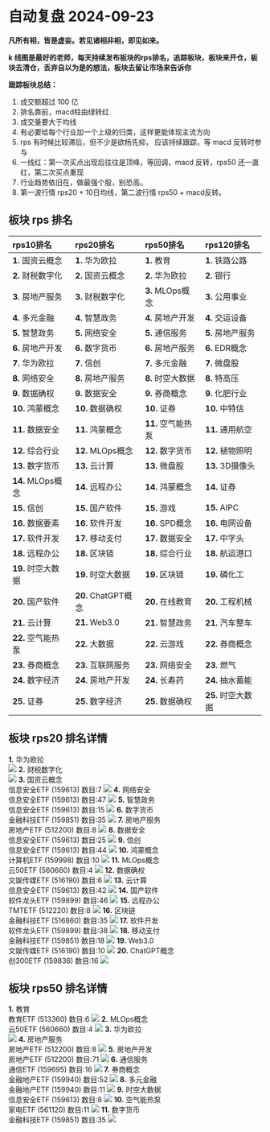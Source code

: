 # 自动复盘 2024-09-23

**凡所有相，皆是虚妄。若见诸相非相，即见如来。**

**k 线图是最好的老师，每天持续发布板块的rps排名，追踪板块，板块来开仓，板块去清仓，丢弃自以为是的想法，板块去留让市场来告诉你**
        
**跟踪板块总结：**
1. 成交额超过 100 亿
2. 排名靠前，macd柱由绿转红
3. 成交量要大于均线
4. 有必要给每个行业加一个上级的归类，这样更能体现主流方向
5. rps 有时候比较滞后，但不少是欲杨先抑， 应该持续跟踪，等 macd 反转时参与
6. 一线红：第一次买点出现后往往是顶峰，等回调，macd 反转，rps50 还一直红，第二次买点重现
7. 行业趋势依旧在，做最强个股，别恐高。
8. 第一波行情 rps20 + 10日均线，第二波行情 rps50 + macd反转。
        
## 板块 rps 排名
| rps10排名          | rps20排名           | rps50排名          | rps120排名         |
|:-------------------|:--------------------|:-------------------|:-------------------|
| **1.** 国资云概念  | **1.** 华为欧拉     | **1.** 教育        | **1.** 铁路公路    |
| **2.** 财税数字化  | **2.** 国资云概念   | **2.** 华为欧拉    | **2.** 银行        |
| **3.** 房地产服务  | **3.** 财税数字化   | **3.** MLOps概念   | **3.** 公用事业    |
| **4.** 多元金融    | **4.** 智慧政务     | **4.** 房地产开发  | **4.** 交运设备    |
| **5.** 智慧政务    | **5.** 网络安全     | **5.** 通信服务    | **5.** 房地产服务  |
| **6.** 房地产开发  | **6.** 数字货币     | **6.** 房地产服务  | **6.** EDR概念     |
| **7.** 华为欧拉    | **7.** 信创         | **7.** 多元金融    | **7.** 微盘股      |
| **8.** 网络安全    | **8.** 房地产服务   | **8.** 时空大数据  | **8.** 特高压      |
| **9.** 数据确权    | **9.** 数据安全     | **9.** 券商概念    | **9.** 化肥行业    |
| **10.** 鸿蒙概念   | **10.** 数据确权    | **10.** 证券       | **10.** 中特估     |
| **11.** 数据安全   | **11.** 鸿蒙概念    | **11.** 空气能热泵 | **11.** 通用航空   |
| **12.** 综合行业   | **12.** MLOps概念   | **12.** 数字货币   | **12.** 植物照明   |
| **13.** 数字货币   | **13.** 云计算      | **13.** 微盘股     | **13.** 3D摄像头   |
| **14.** MLOps概念  | **14.** 远程办公    | **14.** 鸿蒙概念   | **14.** 证券       |
| **15.** 信创       | **15.** 国产软件    | **15.** 游戏       | **15.** AIPC       |
| **16.** 数据要素   | **16.** 软件开发    | **16.** SPD概念    | **16.** 电网设备   |
| **17.** 软件开发   | **17.** 移动支付    | **17.** 数据安全   | **17.** 中字头     |
| **18.** 远程办公   | **18.** 区块链      | **18.** 综合行业   | **18.** 航运港口   |
| **19.** 时空大数据 | **19.** 时空大数据  | **19.** 区块链     | **19.** 磷化工     |
| **20.** 国产软件   | **20.** ChatGPT概念 | **20.** 在线教育   | **20.** 工程机械   |
| **21.** 云计算     | **21.** Web3.0      | **21.** 智慧政务   | **21.** 汽车整车   |
| **22.** 空气能热泵 | **22.** 大数据      | **22.** 云游戏     | **22.** 券商概念   |
| **23.** 券商概念   | **23.** 互联网服务  | **23.** 网络安全   | **23.** 燃气       |
| **24.** 数字经济   | **24.** 房地产开发  | **24.** 长寿药     | **24.** 抽水蓄能   |
| **25.** 证券       | **25.** 数字经济    | **25.** 数据确权   | **25.** 时空大数据 |
## 板块 rps20 排名详情
**1.** 华为欧拉<br/>
 ![](https://sykent-blog-image.oss-cn-beijing.aliyuncs.com/quant/image/2024/9/1727079638088-tmp.jpg)
**2.** 财税数字化<br/>
 ![](https://sykent-blog-image.oss-cn-beijing.aliyuncs.com/quant/image/2024/9/1727079643407-tmp.jpg)
**3.** 国资云概念<br/>信息安全ETF (159613) 数目:7
 ![](https://sykent-blog-image.oss-cn-beijing.aliyuncs.com/quant/image/2024/9/1727079645102-tmp.jpg)
**4.** 网络安全<br/>信息安全ETF (159613) 数目:47
 ![](https://sykent-blog-image.oss-cn-beijing.aliyuncs.com/quant/image/2024/9/1727079646902-tmp.jpg)
**5.** 智慧政务<br/>信息安全ETF (159613) 数目:15
 ![](https://sykent-blog-image.oss-cn-beijing.aliyuncs.com/quant/image/2024/9/1727079648732-tmp.jpg)
**6.** 数字货币<br/>金融科技ETF (159851) 数目:35
 ![](https://sykent-blog-image.oss-cn-beijing.aliyuncs.com/quant/image/2024/9/1727079650658-tmp.jpg)
**7.** 房地产服务<br/>房地产ETF (512200) 数目:8
 ![](https://sykent-blog-image.oss-cn-beijing.aliyuncs.com/quant/image/2024/9/1727079652600-tmp.jpg)
**8.** 数据安全<br/>信息安全ETF (159613) 数目:25
 ![](https://sykent-blog-image.oss-cn-beijing.aliyuncs.com/quant/image/2024/9/1727079654560-tmp.jpg)
**9.** 信创<br/>信息安全ETF (159613) 数目:44
 ![](https://sykent-blog-image.oss-cn-beijing.aliyuncs.com/quant/image/2024/9/1727079656548-tmp.jpg)
**10.** 鸿蒙概念<br/>计算机ETF (159998) 数目:10
 ![](https://sykent-blog-image.oss-cn-beijing.aliyuncs.com/quant/image/2024/9/1727079658604-tmp.jpg)
**11.** MLOps概念<br/>云50ETF (560660) 数目:4
 ![](https://sykent-blog-image.oss-cn-beijing.aliyuncs.com/quant/image/2024/9/1727079660568-tmp.jpg)
**12.** 数据确权<br/>文娱传媒ETF (516190) 数目:6
 ![](https://sykent-blog-image.oss-cn-beijing.aliyuncs.com/quant/image/2024/9/1727079662609-tmp.jpg)
**13.** 云计算<br/>信息安全ETF (159613) 数目:42
 ![](https://sykent-blog-image.oss-cn-beijing.aliyuncs.com/quant/image/2024/9/1727079664594-tmp.jpg)
**14.** 国产软件<br/>软件龙头ETF (159899) 数目:46
 ![](https://sykent-blog-image.oss-cn-beijing.aliyuncs.com/quant/image/2024/9/1727079666631-tmp.jpg)
**15.** 远程办公<br/>TMTETF (512220) 数目:8
 ![](https://sykent-blog-image.oss-cn-beijing.aliyuncs.com/quant/image/2024/9/1727079668729-tmp.jpg)
**16.** 区块链<br/>金融科技ETF (516860) 数目:35
 ![](https://sykent-blog-image.oss-cn-beijing.aliyuncs.com/quant/image/2024/9/1727079670761-tmp.jpg)
**17.** 软件开发<br/>软件龙头ETF (159899) 数目:38
 ![](https://sykent-blog-image.oss-cn-beijing.aliyuncs.com/quant/image/2024/9/1727079672735-tmp.jpg)
**18.** 移动支付<br/>金融科技ETF (159851) 数目:18
 ![](https://sykent-blog-image.oss-cn-beijing.aliyuncs.com/quant/image/2024/9/1727079674791-tmp.jpg)
**19.** Web3.0<br/>文娱传媒ETF (516190) 数目:10
 ![](https://sykent-blog-image.oss-cn-beijing.aliyuncs.com/quant/image/2024/9/1727079676753-tmp.jpg)
**20.** ChatGPT概念<br/>创300ETF (159836) 数目:16
 ![](https://sykent-blog-image.oss-cn-beijing.aliyuncs.com/quant/image/2024/9/1727079678827-tmp.jpg)

## 板块 rps50 排名详情
**1.** 教育<br/>教育ETF (513360) 数目:6
 ![](https://sykent-blog-image.oss-cn-beijing.aliyuncs.com/quant/image/2024/9/1727079680854-tmp.jpg)
**2.** MLOps概念<br/>云50ETF (560660) 数目:4
 ![](https://sykent-blog-image.oss-cn-beijing.aliyuncs.com/quant/image/2024/9/1727079682802-tmp.jpg)
**3.** 华为欧拉<br/>
 ![](https://sykent-blog-image.oss-cn-beijing.aliyuncs.com/quant/image/2024/9/1727079684719-tmp.jpg)
**4.** 房地产服务<br/>房地产ETF (512200) 数目:8
 ![](https://sykent-blog-image.oss-cn-beijing.aliyuncs.com/quant/image/2024/9/1727079686555-tmp.jpg)
**5.** 房地产开发<br/>房地产ETF (512200) 数目:71
 ![](https://sykent-blog-image.oss-cn-beijing.aliyuncs.com/quant/image/2024/9/1727079688581-tmp.jpg)
**6.** 通信服务<br/>通信ETF (159695) 数目:16
 ![](https://sykent-blog-image.oss-cn-beijing.aliyuncs.com/quant/image/2024/9/1727079690621-tmp.jpg)
**7.** 券商概念<br/>金融地产ETF (159940) 数目:52
 ![](https://sykent-blog-image.oss-cn-beijing.aliyuncs.com/quant/image/2024/9/1727079692605-tmp.jpg)
**8.** 多元金融<br/>金融地产ETF (159940) 数目:11
 ![](https://sykent-blog-image.oss-cn-beijing.aliyuncs.com/quant/image/2024/9/1727079694684-tmp.jpg)
**9.** 时空大数据<br/>信息安全ETF (159613) 数目:8
 ![](https://sykent-blog-image.oss-cn-beijing.aliyuncs.com/quant/image/2024/9/1727079696700-tmp.jpg)
**10.** 空气能热泵<br/>家电ETF (561120) 数目:11
 ![](https://sykent-blog-image.oss-cn-beijing.aliyuncs.com/quant/image/2024/9/1727079698737-tmp.jpg)
**11.** 数字货币<br/>金融科技ETF (159851) 数目:35
 ![](https://sykent-blog-image.oss-cn-beijing.aliyuncs.com/quant/image/2024/9/1727079700632-tmp.jpg)
